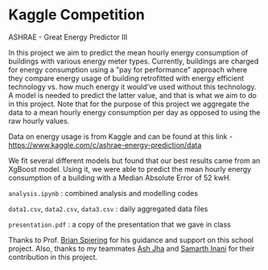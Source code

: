 # Kaggle Competition
ASHRAE - Great Energy Predictor III

In this project we aim to predict the mean hourly energy consumption of buildings with various energy meter types. Currently, buildings are charged for energy consumption using a "pay for performance" approach where they compare energy usage of building retrofitted with energy efficient technology vs. how much energy it would’ve used without this technology. A model is needed to predict the latter value, and that is what we aim to do in this project. Note that for the purpose of this project we aggregate the data to a mean hourly energy consumption per day as opposed to using the raw hourly values.

Data on energy usage is from Kaggle and can be found at this link - https://www.kaggle.com/c/ashrae-energy-prediction/data

We fit several different models but found that our best results came from an XgBoost model. Using it, we were able to predict the mean hourly energy consumption of a building with a Median Absolute Error of 52 kwH.

`analysis.ipynb` : combined analysis and modelling codes

`data1.csv`, `data2.csv`, `data3.csv` : daily aggregated data files

`presentation.pdf` : a copy of the presentation that we gave in class

Thanks to Prof. [Brian Spiering](https://github.com/brianspiering) for his guidance and support on this school project. Also, thanks to my teammates [Ash Jha](https://github.com/ash-jha) and [Samarth Inani](https://github.com/samarthinani94) for their contribution in this project.
